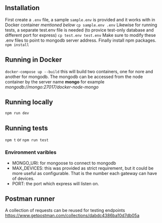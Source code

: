 ## Installation
First create a `.env` file, a sample `sample.env` is provided and it works with in Docker container *mentioned below*
`cp sample.env .env`
Likewise for running tests, a separate test.env file is needed (to provice test-only database and different port for express)
`cp test.env test.env`
Make sure to modify these .env files to point to mongodb server address.
Finally install npm packages.
`npm install`

## Running in Docker
`docker-compose up --build`
this will build two containers, one for nore and another for mongodb. The mongodb can be accessed from the node container by the server name **mongo** for example *mongodb://mongo:27017/docker-node-mongo*


## Running locally
`npm run dev`

## Running tests
`npm t` or `npm run test`

### Environment varibles
- MONGO_URI: for mongoose to connect to mongodb
- MAX_DEVICES: this was provided as strict requirement, but it could be more useful as configurable. That is the number each gateway can have of devices.
- PORT: the port which express will listen on.

## Postman runner
A collection of requests can be reused for testing endpoints https://www.getpostman.com/collections/dabdc4386ba10d7db05a